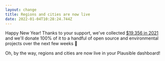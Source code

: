 ```yaml
---
layout: change
title: Regions and cities are now live
date: 2022-01-04T10:28:24.744Z
---
```

Happy New Year! Thanks to your support, we've collected [$19,356 in 2021](https://plausible.io/giving-back) and we'll donate 100% of it to a handful of open source and environmental projects over the next few weeks 💚

Oh, by the way, regions and cities are now live in your Plausible dashboard!